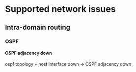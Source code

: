 # Supported network issues

## Intra-domain routing

### OSPF
#### OSPF adjacency down

ospf topology + host interface down -> OSPF adjacency down